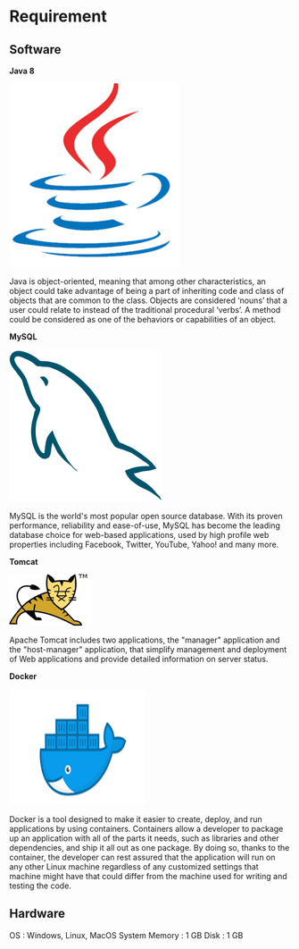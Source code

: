 # Requirement

## Software

**Java 8**

<img src="https://raw.githubusercontent.com/kinnara-digital-studio/kecak-workflow/master/docs/assets/javalogo.png" alt="java" />

Java is object-oriented, meaning that among other characteristics, an object could take advantage of being a part of inheriting code and class of objects that are common to the class. Objects are considered ‘nouns’ that a user could relate to instead of the traditional procedural ‘verbs’. A method could be considered as one of the behaviors or capabilities of an object.
 
 

**MySQL**

<img src="https://raw.githubusercontent.com/kinnara-digital-studio/kecak-workflow/master/docs/assets/mysqllogo.png" alt="mysql" />

MySQL is the world's most popular open source database. With its proven performance, reliability and ease-of-use, MySQL has become the leading database choice for web-based applications, used by high profile web properties including Facebook, Twitter, YouTube, Yahoo! and many more.

**Tomcat**

<img src="https://raw.githubusercontent.com/kinnara-digital-studio/kecak-workflow/master/docs/assets/tomcatlogo.png" alt="tomcat" />

Apache Tomcat includes two applications, the "manager" application and the "host-manager" application, that simplify management and deployment of Web applications and provide detailed information on server status.


**Docker**

<img src="https://raw.githubusercontent.com/kinnara-digital-studio/kecak-workflow/master/docs/assets/dockerlogo.png" alt="docker" />

Docker is a tool designed to make it easier to create, deploy, and run applications by using containers. Containers allow a developer to package up an application with all of the parts it needs, such as libraries and other dependencies, and ship it all out as one package. By doing so, thanks to the container, the developer can rest assured that the application will run on any other Linux machine regardless of any customized settings that machine might have that could differ from the machine used for writing and testing the code.


## Hardware

OS : Windows, Linux, MacOS
System Memory : 1 GB
Disk : 1 GB
